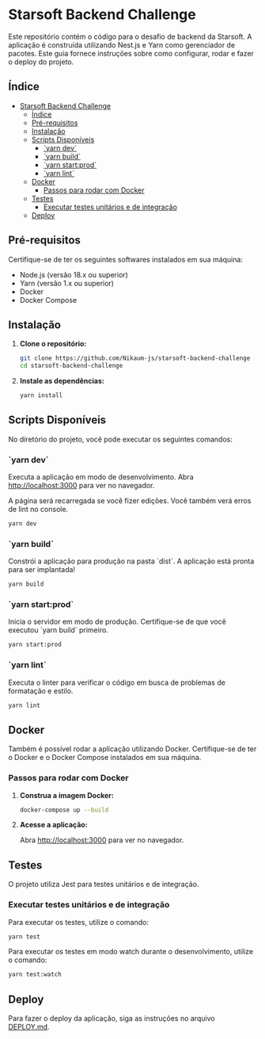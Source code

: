 # Starsoft Backend Challenge

Este repositório contém o código para o desafio de backend da Starsoft. A aplicação é construída utilizando Nest.js e Yarn como gerenciador de pacotes. Este guia fornece instruções sobre como configurar, rodar e fazer o deploy do projeto.

## Índice

- [Starsoft Backend Challenge](#starsoft-backend-challenge)
  - [Índice](#índice)
  - [Pré-requisitos](#pré-requisitos)
  - [Instalação](#instalação)
  - [Scripts Disponíveis](#scripts-disponíveis)
    - [\`yarn dev\`](#yarn-dev)
    - [\`yarn build\`](#yarn-build)
    - [\`yarn start:prod\`](#yarn-startprod)
    - [\`yarn lint\`](#yarn-lint)
  - [Docker](#docker)
    - [Passos para rodar com Docker](#passos-para-rodar-com-docker)
  - [Testes](#testes)
    - [Executar testes unitários e de integração](#executar-testes-unitários-e-de-integração)
  - [Deploy](#deploy)

## Pré-requisitos

Certifique-se de ter os seguintes softwares instalados em sua máquina:

- Node.js (versão 18.x ou superior)
- Yarn (versão 1.x ou superior)
- Docker
- Docker Compose

## Instalação

1. **Clone o repositório:**

   ```bash
   git clone https://github.com/Nikaum-js/starsoft-backend-challenge
   cd starsoft-backend-challenge
   ```

2. **Instale as dependências:**

   ```bash
   yarn install
   ```

## Scripts Disponíveis

No diretório do projeto, você pode executar os seguintes comandos:

### \`yarn dev\`

Executa a aplicação em modo de desenvolvimento.
Abra [http://localhost:3000](http://localhost:3000) para ver no navegador.

A página será recarregada se você fizer edições.
Você também verá erros de lint no console.

```bash
yarn dev
```

### \`yarn build\`

Constrói a aplicação para produção na pasta \`dist\`.
A aplicação está pronta para ser implantada!

```bash
yarn build
```

### \`yarn start:prod\`

Inicia o servidor em modo de produção.
Certifique-se de que você executou \`yarn build\` primeiro.

```bash
yarn start:prod
```

### \`yarn lint\`

Executa o linter para verificar o código em busca de problemas de formatação e estilo.

```bash
yarn lint
```

## Docker

Também é possível rodar a aplicação utilizando Docker. Certifique-se de ter o Docker e o Docker Compose instalados em sua máquina.

### Passos para rodar com Docker

1. **Construa a imagem Docker:**

   ```bash
   docker-compose up --build
   ```

2. **Acesse a aplicação:**

   Abra [http://localhost:3000](http://localhost:3000) para ver no navegador.

## Testes

O projeto utiliza Jest para testes unitários e de integração.

### Executar testes unitários e de integração

Para executar os testes, utilize o comando:

```bash
yarn test
```

Para executar os testes em modo watch durante o desenvolvimento, utilize o comando:

```bash
yarn test:watch
```

## Deploy

Para fazer o deploy da aplicação, siga as instruções no arquivo [DEPLOY.md](./DEPLOY.md).
